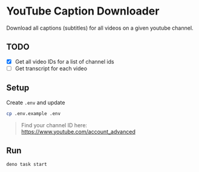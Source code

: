 # YouTube Caption Downloader

Download all captions (subtitles) for all videos on a given youtube channel.

## TODO

- [x] Get all video IDs for a list of channel ids
- [ ] Get transcript for each video

## Setup

Create `.env` and update

```sh
cp .env.example .env
```

> Find your channel ID here: https://www.youtube.com/account_advanced

## Run

```sh
deno task start
```
